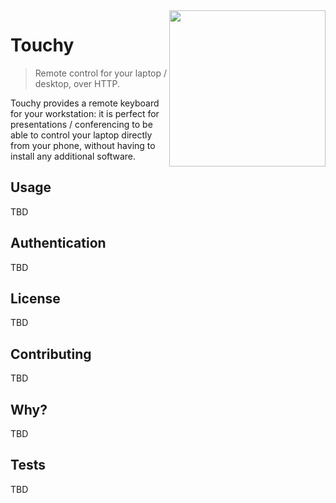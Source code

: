 <img align="right" width="250px" src="https://raw.githubusercontent.com/odino/touchy/master/bin/images/logo.png?token=AAUC5MTk6aOK1OBS04HB9VUkQyvtudRqks5XZH9swA%3D%3D" />

# Touchy

> Remote control for your laptop / desktop, over HTTP.

Touchy provides a remote keyboard for your workstation:
it is perfect for presentations / conferencing to be able
to control your laptop directly from your phone, without
having to install any additional software.

## Usage

TBD

## Authentication

TBD

## License

TBD

## Contributing

TBD

## Why?

TBD

## Tests

TBD
